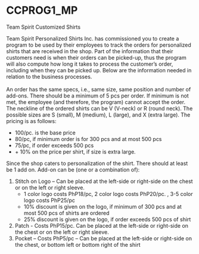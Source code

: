 # CCPROG1_MP
Team Spirit Customized Shirts

Team Spirit Personalized Shirts Inc. has commissioned you to create a program to be used by their employees to
track the orders for personalized shirts that are received in the shop. Part of the information that their customers
need is when their orders can be picked-up, thus the program will also compute how long it takes to process the
customer’s order, including when they can be picked up. Below are the information needed in relation to the
business processes.
<br><br>
An order has the same specs, i.e., same size, same position and number of add-ons. There should be a minimum of
5 pcs per order. If minimum is not met, the employee (and therefore, the program) cannot accept the order.
The neckline of the ordered shirts can be V (V-neck) or R (round neck). The possible sizes are S (small), M (medium),
L (large), and X (extra large). The pricing is as follows:
<ul>
    <li>100/pc. is the base price</li>
    <li>80/pc, if minimum order is for 300 pcs and at most 500 pcs</li>
    <li>75/pc, if order exceeds 500 pcs</li>
    <li> + 10% on the price per shirt, if size is extra large.</li>
</ul>
Since the shop caters to personalization of the shirt. There should at least be 1 add on. Add-on can be (one or a
combination of):
<ol>
    <li>Stitch on Logo – Can be placed at the left-side or right-side on the chest or on the left or right sleeve.
        <ul>
            <li>1 color logo costs PhP18/pc, 2 color logo costs PhP20/pc. , 3-5 color logo costs PhP25/pc</li>
            <li>10% discount is given on the logo, if minimum of 300 pcs and at most 500 pcs of shirts are ordered</li>
            <li>25% discount is given on the logo, if order exceeds 500 pcs of shirt</li>
        </ul>
    </li>
    <li> Patch - Costs PhP15/pc. Can be placed at the left-side or right-side on the chest or on the left or right
        sleeve. </li>
    <li> Pocket – Costs PhP5/pc – Can be placed at the left-side or right-side on the chest, or bottom left or bottom
        right of the shirt </li>
</ol>
